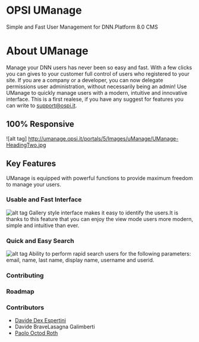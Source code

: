 OPSI UManage
============

Simple and Fast User Management for DNN.Platform 8.0 CMS


# About UManage

Manage your DNN users has never been so easy and fast. With a few clicks you can gives to your customer full control of users who registered to your site. If you are a company or a developer, you can now delegate permissions user administration, without necessarily being an admin! 
Use UManage to quickly manage users with a modern, intuitive and innovative interface.
This is a first realese, if you have any suggest for features you can write to support@ospi.it. 

## 100% Responsive
![alt tag] http://umanage.opsi.it/portals/5/Images/uManage/UManage-HeadingTwo.jpg

## Key Features
UManage is equipped with powerful functions to provide maximum freedom to manage your users.

### Usable and Fast Interface
![alt tag](http://umanage.opsi.it/portals/5/Images/uManage/um_nicegfx.png)
Gallery style interface makes it easy to identify the users.It is thanks to this feature that you can enjoy the view mode users more modern, simple and intuitive than ever.

### Quick and Easy Search
![alt tag](http://umanage.opsi.it/portals/5/Images/uManage/um_search.png)
Ability to perform rapid search users for the following parameters: email, name, last name, display name, username and userid.

### Contributing

### Roadmap

### Contributors

- [Davide Dex Espertini](https://github.com/iamdex/)
- Davide BraveLasagna Galimberti
- [Paolo Octod Roth](https://github.com/OctoD/)